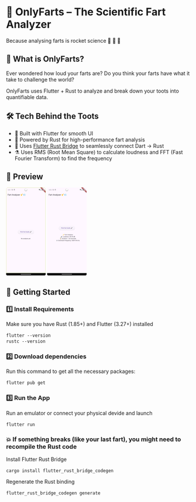 # 💨 OnlyFarts – The Scientific Fart Analyzer

Because analysing farts is rocket science 🚀 🚀 🚀

## 🎺 What is OnlyFarts?

Ever wondered how loud your farts are? Do you think your farts have what it take to challenge the world?

OnlyFarts uses Flutter + Rust to analyze and break down your toots into quantifiable data.

## 🛠 Tech Behind the Toots

* 💙 Built with Flutter for smooth UI
* 🦀 Powered by Rust for high-performance fart analysis
* 🔗 Uses [Flutter Rust Bridge](https://cjycode.com/flutter_rust_bridge/) to seamlessly connect Dart → Rust
* ⚗️ Uses RMS (Root Mean Square) to calculate loudness and FFT (Fast Fourier Transform) to find the frequency

## 📸 Preview

![preview_1](images/preview_1.png)
![preview_2](images/preview_2.png)

## 🚀 Getting Started

### 1️⃣ Install Requirements
Make sure you have Rust (1.85+) and Flutter (3.27+) installed

```
flutter --version
rustc --version
```


### 2️⃣ Download dependencies

Run this command to get all the necessary packages:

```
flutter pub get
```

### 3️⃣ Run the App

Run an emulator or connect your physical devide and launch

```
flutter run
```

### 💥 If something breaks (like your last fart), you might need to recompile the Rust code

Install Flutter Rust Bridge

```
cargo install flutter_rust_bridge_codegen
```

Regenerate the Rust binding

```
flutter_rust_bridge_codegen generate
```